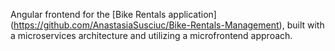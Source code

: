 Angular frontend for the [Bike Rentals application] (https://github.com/AnastasiaSusciuc/Bike-Rentals-Management), built with a microservices architecture and utilizing a microfrontend approach.
